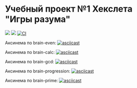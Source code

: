 # Учебный проект №1 Хекслета "Игры разума"

[![](https://api.codeclimate.com/v1/badges/a99a88d28ad37a79dbf6/maintainability)](https://codeclimate.com/github/codeclimate/codeclimate/maintainability)
[![](https://api.codeclimate.com/v1/badges/a99a88d28ad37a79dbf6/test_coverage)](https://codeclimate.com/github/codeclimate/codeclimate/test_coverage)
[![CI](https://github.com/IvanZakharkin/frontend-project-lvl1/workflows/CI/badge.svg)](https://github.com/IvanZakharkin/frontend-project-lvl1/actions)

Аксинема по brain-even:
[![asciicast](https://asciinema.org/a/XwQAjEn07LMnsGrLgxFnfbWlt.svg)](https://asciinema.org/a/XwQAjEn07LMnsGrLgxFnfbWlt)

Аксинема по brain-calc:
[![asciicast](https://asciinema.org/a/v2YlukTZlax5fHdsJ1wjdCebd.svg)](https://asciinema.org/a/v2YlukTZlax5fHdsJ1wjdCebd)

Аксинема по brain-gcd:
[![asciicast](https://asciinema.org/a/eyJ84SRiPhZjmN4ES2DAi8j2q.svg)](https://asciinema.org/a/eyJ84SRiPhZjmN4ES2DAi8j2q)

Аксинема по brain-progression:
[![asciicast](https://asciinema.org/a/eJSUgqV2iCMcy6MIhdaNsG5J6.svg)](https://asciinema.org/a/eJSUgqV2iCMcy6MIhdaNsG5J6)

Аксинема по brain-prime:
[![asciicast](https://asciinema.org/a/vSbBqr5eWSzVby4QmrSqry3UN.svg)](https://asciinema.org/a/vSbBqr5eWSzVby4QmrSqry3UN)